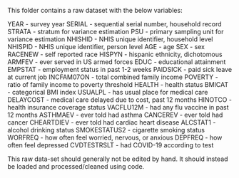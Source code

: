 This folder contains a raw dataset with the below variables:

YEAR - survey year
SERIAL - sequential serial number, household record
STRATA - stratum for variance estimation
PSU - primary sampling unit for variance estimation
NHISHID - NHIS unique identifier, household level
NHISPID - NHIS unique identifier, person level
AGE - age
SEX - sex
RACENEW - self reported race
HISPYN - hispanic ethnicity, dichotomous
ARMFEV - ever served in US armed forces 
EDUC - educational attainment
EMPSTAT - employment status in past 1-2 weeks
PAIDSICK - paid sick leave at current job
INCFAM07ON - total combined family income
POVERTY - ratio of family income to poverty threshold
HEALTH - health status
BMICAT - categorical BMI index
USUALPL - has usual place for medical care
DELAYCOST - medical care delayed due to cost, past 12 months
HINOTCO - health insurance coverage status
VACFLU12M - had any flu vaccine in past 12 months
ASTHMAEV - ever told had asthma
CANCEREV - ever told had cancer
CHEARTDIEV - ever told had cardiac heart disease
ALCSTAT1 - alcohol drinking status
SMOKESTATUS2 - cigarette smoking status
WORFREQ - how often feel worried, nervous, or anxious 
DEPFREQ - how often feel depressed
CVDTESTRSLT - had COVID-19 according to test

This raw data-set should generally not be edited by hand. It should instead be loaded and processed/cleaned using code.

